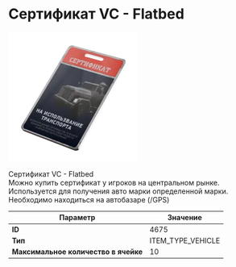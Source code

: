 # Сертификат VC - Flatbed

![Item Image](../img/4675.webp?raw=true)

Сертификат VC - Flatbed<br>Можно купить сертификат у игроков на центральном рынке.<br>Используется для получения авто марки определенной марки.<br>Необходимо находиться на автобазаре (/GPS)


| Параметр | Значение |
|----------|----------|
| **ID** | 4675 |
| **Тип** | ITEM_TYPE_VEHICLE |
| **Максимальное количество в ячейке** | 10 |

